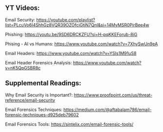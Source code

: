 ## YT Videos:

Email Security: https://youtube.com/playlist?list=PLcuVo6I4ShhGz8VQR39OZOfciGtjN7QnI&si=14MyMSR0PirBee4w

Phishing: https://youtu.be/9SD6DRCKZFU?si=H-pqKKEForub-8iG

Phising - AI vs Humans: https://www.youtube.com/watch?v=7XhySwUn9eA

Email Headers: https://www.youtube.com/watch?v=YSIs1M91uS8

Email Header Forensics Analysis: https://www.youtube.com/watch?v=nK5QpGSBR8c



## Supplemental Readings:

Why Email Security is Important?: https://www.proofpoint.com/us/threat-reference/email-security

Email Forensics Techniques: https://medium.com/@aftabalam786/email-forensic-techniques-d925deb79602

Email Forensics Tools: https://sintelix.com/email-forensic-tools/
